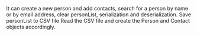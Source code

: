 It can create a new person and add contacts, search for a person by name or by email address, clear personList, serialization and deserialization.
Save personList to CSV file
Read the CSV file and create the Person and Contact objects accordingly.
